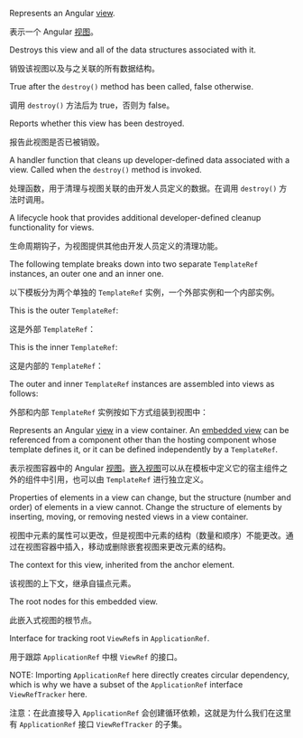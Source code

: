 Represents an Angular [view](guide/glossary#view "Definition").

表示一个 Angular [视图](guide/glossary#view "Definition")。

Destroys this view and all of the data structures associated with it.

销毁该视图以及与之关联的所有数据结构。

True after the `destroy()` method has been called, false otherwise.

调用 `destroy()` 方法后为 true，否则为 false。

Reports whether this view has been destroyed.

报告此视图是否已被销毁。

A handler function that cleans up developer-defined data
associated with a view. Called when the `destroy()` method is invoked.

处理函数，用于清理与视图关联的由开发人员定义的数据。在调用 `destroy()` 方法时调用。

A lifecycle hook that provides additional developer-defined cleanup
functionality for views.

生命周期钩子，为视图提供其他由开发人员定义的清理功能。

The following template breaks down into two separate `TemplateRef` instances,
an outer one and an inner one.

以下模板分为两个单独的 `TemplateRef` 实例，一个外部实例和一个内部实例。

This is the outer `TemplateRef`:

这是外部 `TemplateRef`：

This is the inner `TemplateRef`:

这是内部的 `TemplateRef`：

The outer and inner `TemplateRef` instances are assembled into views as follows:

外部和内部 `TemplateRef` 实例按如下方式组装到视图中：

Represents an Angular [view](guide/glossary#view) in a view container.
An [embedded view](guide/glossary#view-hierarchy) can be referenced from a component
other than the hosting component whose template defines it, or it can be defined
independently by a `TemplateRef`.

表示视图容器中的 Angular
[视图](guide/glossary#view)。[嵌入视图](guide/glossary#view-tree)可以从在模板中定义它的宿主组件之外的组件中引用，也可以由
`TemplateRef` 进行独立定义。

Properties of elements in a view can change, but the structure \(number and order\) of elements in
a view cannot. Change the structure of elements by inserting, moving, or
removing nested views in a view container.

视图中元素的属性可以更改，但是视图中元素的结构（数量和顺序）不能更改。通过在视图容器中插入，移动或删除嵌套视图来更改元素的结构。

The context for this view, inherited from the anchor element.

该视图的上下文，继承自锚点元素。

The root nodes for this embedded view.

此嵌入式视图的根节点。

Interface for tracking root `ViewRef`s in `ApplicationRef`.

用于跟踪 `ApplicationRef` 中根 `ViewRef` 的接口。

NOTE: Importing `ApplicationRef` here directly creates circular dependency, which is why we have
a subset of the `ApplicationRef` interface `ViewRefTracker` here.

注意：在此直接导入 `ApplicationRef` 会创建循环依赖，这就是为什么我们在这里有 `ApplicationRef`
接口 `ViewRefTracker` 的子集。